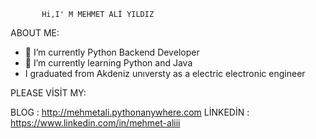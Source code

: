            Hi,I' M MEHMET ALİ YILDIZ
           
           
ABOUT ME:

- 🔭 I’m currently Python Backend Developer
- 🌱 I’m currently learning Python and Java
-    I graduated from Akdeniz unıversty as a electric electronic engineer

PLEASE VİSİT MY:

BLOG : http://mehmetali.pythonanywhere.com 
LİNKEDİN : https://www.linkedin.com/in/mehmet-aliii




